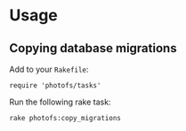 # Usage

## Copying database migrations

Add to your `Rakefile`:

```
require 'photofs/tasks'
```

Run the following rake task:

```
rake photofs:copy_migrations
```
